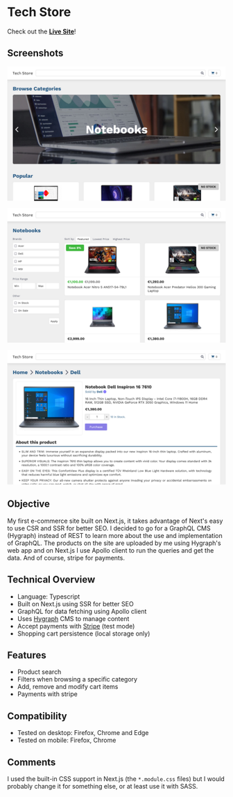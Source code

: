 # Tech Store

Check out the [**Live Site**](https://tech-store-six.vercel.app/)!

## Screenshots

![Tech Store - Home](./gh-image-home.jpg)

![Tech Store - Category](./gh-image-category.jpg)

![Tech Store - Product](./gh-image-product.jpg)

## Objective

My first e-commerce site built on Next.js, it takes advantage of Next's easy to use CSR and SSR for
better SEO. I decided to go for a GraphQL CMS (Hygraph) instead of REST to learn more about the use
and implementation of GraphQL. The products on the site are uploaded by me using Hygraph's web app
and on Next.js I use Apollo client to run the queries and get the data. And of course, stripe for
payments.

## Technical Overview

- Language: Typescript
- Built on Next.js using SSR for better SEO
- GraphQL for data fetching using Apollo client
- Uses [Hygraph](https://hygraph.com/) CMS to manage content
- Accept payments with [Stripe](https://stripe.com/) (test mode)
- Shopping cart persistence (local storage only)

## Features

- Product search
- Filters when browsing a specific category
- Add, remove and modify cart items
- Payments with stripe

## Compatibility

- Tested on desktop: Firefox, Chrome and Edge
- Tested on mobile: Firefox, Chrome

## Comments

I used the built-in CSS support in Next.js (the `*.module.css` files) but I would probably change
it for something else, or at least use it with SASS.
